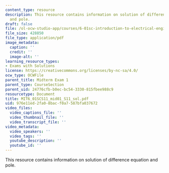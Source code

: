 ```yaml
---
content_type: resource
description: This resource contains information on solution of difference equation
  and pole.
draft: false
file: /ol-ocw-studio-app/courses/6-01sc-introduction-to-electrical-engineering-and-computer-science-i-spring-2011/976e11ed2fa08bacf0a7587bfa037672_MIT6_01SCS11_mid01_S11_sol.pdf
file_size: 428850
file_type: application/pdf
image_metadata:
  caption: ''
  credit: ''
  image-alt: ''
learning_resource_types:
- Exams with Solutions
license: https://creativecommons.org/licenses/by-nc-sa/4.0/
ocw_type: OCWFile
parent_title: Midterm Exam 1
parent_type: CourseSection
parent_uid: 24776cfb-b0ec-bc54-3330-815fbee988c9
resourcetype: Document
title: MIT6_01SCS11_mid01_S11_sol.pdf
uid: 976e11ed-2fa0-8bac-f0a7-587bfa037672
video_files:
  video_captions_file: ''
  video_thumbnail_file: ''
  video_transcript_file: ''
video_metadata:
  video_speakers: ''
  video_tags: ''
  youtube_description: ''
  youtube_id: ''
---
```

This resource contains information on solution of difference equation and pole.